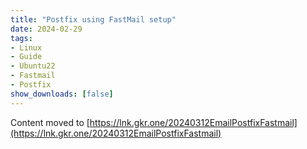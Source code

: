 ```yaml
---
title: "Postfix using FastMail setup"
date: 2024-02-29
tags:
- Linux
- Guide
- Ubuntu22
- Fastmail
- Postfix
show_downloads: [false]
---
```


Content moved to [https://lnk.gkr.one/20240312EmailPostfixFastmail](https://lnk.gkr.one/20240312EmailPostfixFastmail)
